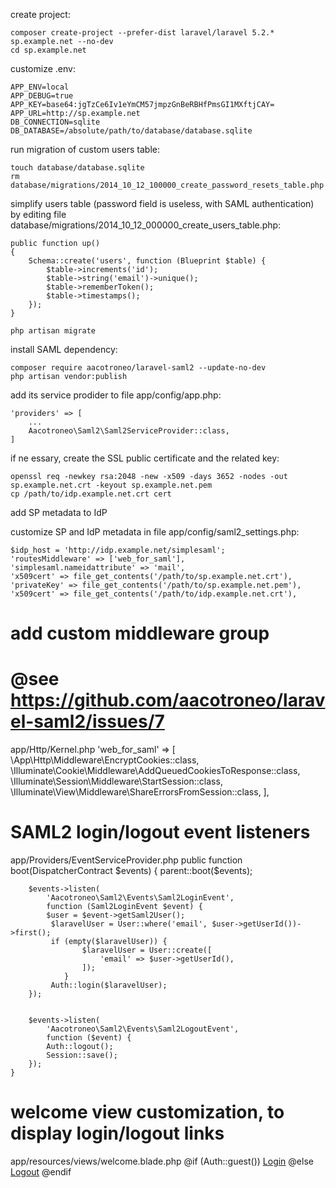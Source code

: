 
create project:

    composer create-project --prefer-dist laravel/laravel 5.2.* sp.example.net --no-dev
    cd sp.example.net

customize .env:

    APP_ENV=local
    APP_DEBUG=true
    APP_KEY=base64:jgTzCe6Iv1eYmCM57jmpzGnBeRBHfPmsGI1MXftjCAY=
    APP_URL=http://sp.example.net
    DB_CONNECTION=sqlite
    DB_DATABASE=/absolute/path/to/database/database.sqlite

run migration of custom users table:

    touch database/database.sqlite
    rm database/migrations/2014_10_12_100000_create_password_resets_table.php

simplify users table (password field is useless, with SAML authentication) by editing file database/migrations/2014_10_12_000000_create_users_table.php:

    public function up()
    {
        Schema::create('users', function (Blueprint $table) {
            $table->increments('id');
            $table->string('email')->unique();
            $table->rememberToken();
            $table->timestamps();
        });
    }

    php artisan migrate

install SAML dependency:

    composer require aacotroneo/laravel-saml2 --update-no-dev
    php artisan vendor:publish

add its service prodider to file app/config/app.php:

    'providers' => [
        ...
        Aacotroneo\Saml2\Saml2ServiceProvider::class,
    ]

if ne essary, create the SSL public certificate and the related key:

    openssl req -newkey rsa:2048 -new -x509 -days 3652 -nodes -out sp.example.net.crt -keyout sp.example.net.pem
    cp /path/to/idp.example.net.crt cert

add SP metadata to IdP

customize SP and IdP metadata in file app/config/saml2_settings.php:

    $idp_host = 'http://idp.example.net/simplesaml';
    'routesMiddleware' => ['web_for_saml'],
    'simplesaml.nameidattribute' => 'mail',
    'x509cert' => file_get_contents('/path/to/sp.example.net.crt'),
    'privateKey' => file_get_contents('/path/to/sp.example.net.pem'),
    'x509cert' => file_get_contents('/path/to/idp.example.net.crt'),

# add custom middleware group
# @see https://github.com/aacotroneo/laravel-saml2/issues/7
app/Http/Kernel.php
		 'web_for_saml' => [
            \App\Http\Middleware\EncryptCookies::class,
            \Illuminate\Cookie\Middleware\AddQueuedCookiesToResponse::class,
            \Illuminate\Session\Middleware\StartSession::class,
            \Illuminate\View\Middleware\ShareErrorsFromSession::class,
        ],

# SAML2 login/logout event listeners
app/Providers/EventServiceProvider.php
public function boot(DispatcherContract $events)
    {
        parent::boot($events);
        
		$events->listen(
			'Aacotroneo\Saml2\Events\Saml2LoginEvent',
			function (Saml2LoginEvent $event) {
            $user = $event->getSaml2User();
             $laravelUser = User::where('email', $user->getUserId())->first();
             if (empty($laravelUser)) {
             		$laravelUser = User::create([
             			'email' => $user->getUserId(),
             		]);
             	}
             Auth::login($laravelUser);
        });


        $events->listen(
        	'Aacotroneo\Saml2\Events\Saml2LogoutEvent',
        	function ($event) {
            Auth::logout();
            Session::save();
        });
    }
    
# welcome view customization, to display login/logout links
app/resources/views/welcome.blade.php
@if (Auth::guest())
    <a href="{{ route('saml2_login') }}">Login</a>
@else
    <a href="{{ route('saml2_logout') }}">Logout</a>
@endif